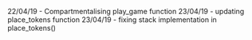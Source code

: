 22/04/19 - Compartmentalising play_game function 
23/04/19 - updating place_tokens function
23/04/19 - fixing stack implementation in place_tokens()